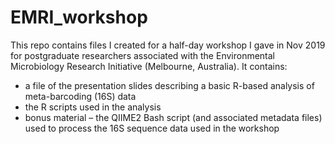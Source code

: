 # EMRI_workshop
This repo contains files I created for a half-day workshop I gave in Nov 2019 for postgraduate researchers associated with the Environmental Microbiology Research Initiative (Melbourne, Australia). It contains:
+ a file of the presentation slides describing a basic R-based analysis of meta-barcoding (16S) data
+ the R scripts used in the analysis
+ bonus material – the QIIME2 Bash script (and associated metadata files) used to process the 16S sequence data used in the workshop
